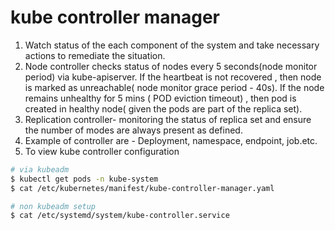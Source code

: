 # kube controller manager

1. Watch status of the each component of the system and take necessary actions to remediate the situation.
2. Node controller checks status of nodes every 5 seconds(node monitor period) via kube-apiserver. If the heartbeat is not recovered , then node is marked as unreachable( node monitor grace period - 40s). If the node remains unhealthy for 5 mins ( POD eviction timeout) , then pod is created in healthy node( given the pods are part of the replica set).
3. Replication controller- monitoring the status of replica set and ensure the number of modes are always present as defined.
4. Example of controller are - Deployment, namespace, endpoint, job.etc.
5. To view kube controller configuration

~~~bash
# via kubeadm
$ kubectl get pods -n kube-system
$ cat /etc/kubernetes/manifest/kube-controller-manager.yaml

# non kubeadm setup
$ cat /etc/systemd/system/kube-controller.service
